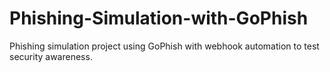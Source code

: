 # Phishing-Simulation-with-GoPhish
Phishing simulation project using GoPhish with webhook automation to test security awareness.
